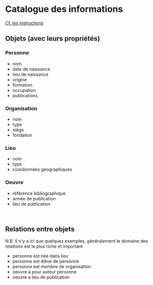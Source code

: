 # Catalogue des informations

[Cf. les instructions](Catalogue-des-informations-instructions)

##  Objets (avec leurs propriétés)



### Personne
- nom
- date de naissance
- lieu de naissance
- origine
- formation
- occupation
- publications


### Organisation
- nom
- type
- siège
- fondation


### Lieu
- nom
- type
- coordonnées géographiques

### Oeuvre
- référence bibliographique
- année de publication
- lieu de publication


<br/>

## Relations entre objets

N.B. Il n'y a ici que quelques exemples, généralement le domaine des relations est le plus riche et important

- personne est née dans lieu
- personne est élève de personne
- personne est membre de organisation
- oeuvre a pour auteur personne
- oeuvre a lieu de publication  